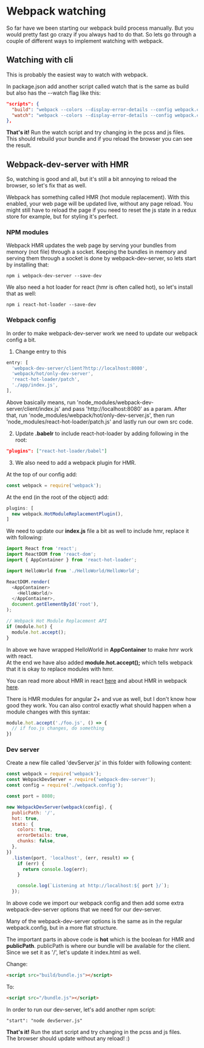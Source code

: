 # Webpack watching

So far have we been starting our webpack build process manually. But you would pretty fast go crazy if you always had to do that. So lets go through a couple of different ways to implement watching with webpack.

## Watching with cli

This is probably the easiest way to watch with webpack.

In package.json add another script called watch that is the same as build but also has the --watch flag like this:

```json
"scripts": {
  "build": "webpack --colors --display-error-details --config webpack.config.js",
  "watch": "webpack --colors --display-error-details --config webpack.config.js --watch"
},
```

**That's it!** Run the watch script and try changing in the pcss and js files. <br />
This should rebuild your bundle and if you reload the browser you can see the result.

## Webpack-dev-server with HMR

So, watching is good and all, but it's still a bit annoying to reload the browser, so let's fix that as well.

Webpack has something called HMR (hot module replacement). With this enabled, your web page will be updated live, without any page reload. You might still have to reload the page if you need to reset the js state in a redux store for example, but for styling it's perfect.

### NPM modules

Webpack HMR updates the web page by serving your bundles from memory (not file) through a socket. Keeping the bundles in memory and serving them through a socket is done by webpack-dev-server, so lets start by installing that:

````text
npm i webpack-dev-server --save-dev
````

We also need a hot loader for react (hmr is often called hot), so let's install that as well:

````text
npm i react-hot-loader --save-dev
````

### Webpack config

In order to make webpack-dev-server work we need to update our webpack config a bit.

1. Change entry to this 

```javascript
entry: [
  'webpack-dev-server/client?http://localhost:8080',
  'webpack/hot/only-dev-server',
  'react-hot-loader/patch',
  './app/index.js',
],
```

Above basically means, run 'node_modules/webpack-dev-server/client/index.js' and pass 'http://localhost:8080' as a param.
After that, run 'node_modules/webpack/hot/only-dev-server.js', then run 'node_modules/react-hot-loader/patch.js' and lastly run our own src code.

2.  Update **.babelr** to include react-hot-loader by adding following in the root:

```json
"plugins": ["react-hot-loader/babel"]
```

3. We also need to add a webpack plugin for HMR.
 
At the top of our config add:

```javascript
const webpack = require('webpack');
```

At the end (in the root of the object) add:

```javascript
plugins: [
  new webpack.HotModuleReplacementPlugin(),
]
```

We need to update our **index.js** file a bit as well to include hmr, replace it with following:

```javascript
import React from 'react';
import ReactDOM from 'react-dom';
import { AppContainer } from 'react-hot-loader';

import HelloWorld from './HelloWorld/HelloWorld';

ReactDOM.render(
  <AppContainer>
    <HelloWorld/>
  </AppContainer>,
  document.getElementById('root'),
);

// Webpack Hot Module Replacement API
if (module.hot) {
  module.hot.accept();
}
```

In above we have wrapped HelloWorld in **AppContainer** to make hmr work with react. <br />
At the end we have also added **module.hot.accept();** which tells webpack that it is okay to replace modules with hmr.

You can read more about HMR in react [here](https://github.com/gaearon/react-hot-loader) and about HMR in webpack [here](https://webpack.js.org/guides/hot-module-replacement/#enabling-hmr).

There is HMR modules for angular 2+ and vue as well, but I don't know how good they work. You can also control exactly what should happen when a module changes with this syntax:

```javascript
module.hot.accept('./foo.js', () => {
  // if foo.js changes, do something
})
```

### Dev server

Create a new file called 'devServer.js' in this folder with following content:

```javascript
const webpack = require('webpack');
const WebpackDevServer = require('webpack-dev-server');
const config = require('./webpack.config');

const port = 8080;

new WebpackDevServer(webpack(config), {
  publicPath: '/',
  hot: true,
  stats: {
    colors: true,
    errorDetails: true,
    chunks: false,
  },
})
  .listen(port, 'localhost', (err, result) => {
    if (err) {
      return console.log(err);
    }

    console.log(`Listening at http://localhost:${ port }/`);
  });
```

In above code we import our webpack config and then add some extra webpack-dev-server options that we need for our dev-server. 

Many of the webpack-dev-server options is the same as in the regular webpack.config, but in a more flat structure.

The important parts in above code is **hot** which is the boolean for HMR and **publicPath**. publicPath is where our bundle will be available for the client. Since we set it as '/', let's update it index.html as well.

Change:
```html
<script src="build/bundle.js"></script>
```
To:
```html
<script src="/bundle.js"></script>
```

In order to run our dev-server, let's add another npm script:
```text
"start": "node devServer.js"
```

**That's it!** Run the start script and try changing in the pcss and js files. <br />
The browser should update without any reload! :)